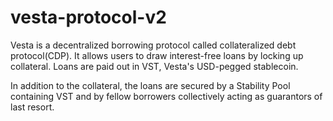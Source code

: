 # vesta-protocol-v2

Vesta is a decentralized borrowing protocol called collateralized debt protocol(CDP). It allows users to draw interest-free loans by locking up collateral. Loans are paid out in VST, Vesta's USD-pegged stablecoin.

In addition to the collateral, the loans are secured by a Stability Pool containing VST and by fellow borrowers collectively acting as guarantors of last resort.
